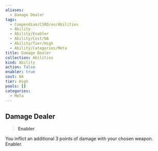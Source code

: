 ```yaml
---
aliases:
  - Damage Dealer
tags:
  - Compendium/CSRD/en/Abilities
  - Ability
  - Ability/Enabler
  - Ability/Cost/NA
  - Ability/Tier/High
  - Ability/Categories/Meta
title: Damage Dealer
collection: Abilities
kind: Ability
action: false
enabler: true
cost: NA
tier: High
pools: []
categories:
  - Meta
---
```

## Damage Dealer    
>**Enabler**  
    
You inflict an additional 3 points of damage with your chosen weapon. Enabler.